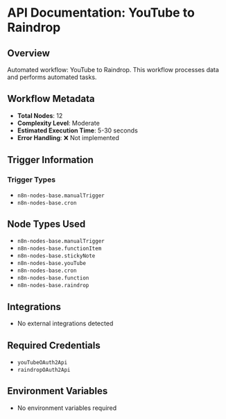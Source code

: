 # API Documentation: YouTube to Raindrop

## Overview
Automated workflow: YouTube to Raindrop. This workflow processes data and performs automated tasks.

## Workflow Metadata
- **Total Nodes**: 12
- **Complexity Level**: Moderate
- **Estimated Execution Time**: 5-30 seconds
- **Error Handling**: ❌ Not implemented

## Trigger Information
### Trigger Types
- `n8n-nodes-base.manualTrigger`
- `n8n-nodes-base.cron`

## Node Types Used
- `n8n-nodes-base.manualTrigger`
- `n8n-nodes-base.functionItem`
- `n8n-nodes-base.stickyNote`
- `n8n-nodes-base.youTube`
- `n8n-nodes-base.cron`
- `n8n-nodes-base.function`
- `n8n-nodes-base.raindrop`

## Integrations
- No external integrations detected

## Required Credentials
- `youTubeOAuth2Api`
- `raindropOAuth2Api`

## Environment Variables
- No environment variables required
